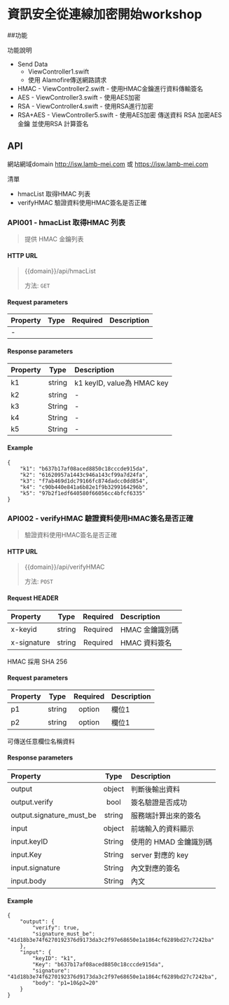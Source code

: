 # 資訊安全從連線加密開始workshop



##功能

功能說明

  - Send Data
      - ViewController1.swift
      - 使用 Alamofire傳送網路請求
  - HMAC 
        - ViewController2.swift
        - 使用HMAC金鑰進行資料傳輸簽名
  - AES
        - ViewController3.swift
        - 使用AES加密
  - RSA
        - ViewController4.swift
        - 使用RSA進行加密
  - RSA+AES
        - ViewController5.swift
        - 使用AES加密 傳送資料 RSA 加密AES金鑰  並使用RSA 計算簽名



## API

網站網域domain  http://isw.lamb-mei.com   或 https://isw.lamb-mei.com

清單
 -  hmacList 取得HMAC 列表
 -  verifyHMAC 驗證資料使用HMAC簽名是否正確


###  API001 - hmacList 取得HMAC 列表

> 提供 HMAC 金鑰列表 

#### HTTP URL

> {{domain}}/api/hmacList
>
> 方法: `GET`



#### Request  parameters

| Property | Type | Required | Description |
| :------- | :--: | :------: | :---------- |
| -        |      |          |             |

#### Response parameters

| Property |  Type  | Description              |
| :------- | :----: | :----------------------- |
| k1  | string | k1 keyID, value為 HMAC key                  |
| k2   | string | -                 |
| k3  | String | - |
| k4  | String | - |
| k5  | String | - |

#### Example
```
{
    "k1": "b637b17af08aced8850c18cccde915da",
    "k2": "61620957a1443c946a143cf99a7d24fa",
    "k3": "f7ab469d1dc79166fc874dadcc0dd854",
    "k4": "c90b440e841a6b82e1f9b3299164296b",
    "k5": "97b2f1edf640580f66056cc4bfcf6335"
}
```


###  API002 -  verifyHMAC 驗證資料使用HMAC簽名是否正確

> 驗證資料使用HMAC簽名是否正確

#### HTTP URL

> {{domain}}/api/verifyHMAC
>
> 方法: `POST`


#### Request  HEADER

| Property | Type | Required | Description |
| :------- | :--: | :------: | :---------- |
| x-keyid        |   string   |     Required     |    HMAC 金鑰識別碼    |
| x-signature     |  string   |     Required     |    HMAC 資料簽名    |

HMAC 採用 SHA 256

#### Request  parameters

| Property | Type | Required | Description |
| :------- | :--: | :------: | :---------- |
| p1     |   string   | option         |  欄位1           |
| p2     |   string   | option       |  欄位1     |

可傳送任意欄位名稱資料

#### Response parameters

| Property |  Type  | Description              |
| :------- | :----: | :----------------------- |
| output  | object | 判斷後輸出資料                  |
| output.verify   | bool | 簽名驗證是否成功                 |
| output.signature_must_be   | string | 服務端計算出來的簽名  |
| input  | object | 前端輸入的資料顯示 |
| input.keyID  | String | 使用的 HMAD 金鑰識別碼 |
| input.Key  | String | server 對應的 key |
| input.signature  | String | 內文對應的簽名 |
| input.body  | String | 內文 |

#### Example
```
{
    "output": {
        "verify": true,
        "signature_must_be": "41d18b3e74f6270192376d9173da3c2f97e68650e1a1864cf6289bd27c7242ba"
    },
    "input": {
        "keyID": "k1",
        "Key": "b637b17af08aced8850c18cccde915da",
        "signature": "41d18b3e74f6270192376d9173da3c2f97e68650e1a1864cf6289bd27c7242ba",
        "body": "p1=10&p2=20"
    }
}
```

